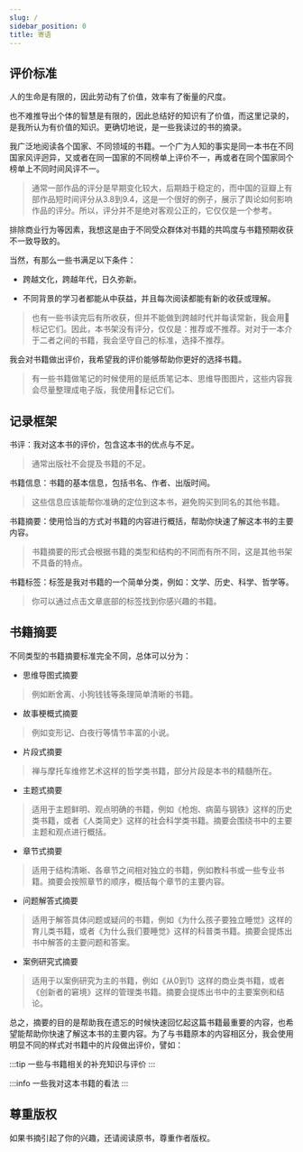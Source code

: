 ```yaml
---
slug: /
sidebar_position: 0
title: 寄语
---
```


## 评价标准

人的生命是有限的，因此劳动有了价值，效率有了衡量的尺度。

也不难推导出个体的智慧是有限的，因此总结好的知识有了价值，而这里记录的，是我所认为有价值的知识。更确切地说，是一些我读过的书的摘录。

我广泛地阅读各个国家、不同领域的书籍。一个广为人知的事实是同一本书在不同国家风评迥异，又或者在同一国家的不同榜单上评价不一，再或者在同个国家同个榜单上不同时间风评不一。

> 通常一部作品的评分是早期变化较大，后期趋于稳定的，而中国的豆瓣上有部作品短时间评分从3.8到9.4，这是一个很好的例子，展示了舆论如何影响作品的评分。所以，评分并不是绝对客观公正的，它仅仅是一个参考。

排除商业行为等因素，我想这是由于不同受众群体对书籍的共鸣度与书籍预期收获不一致导致的。

当然，有那么一些书满足以下条件：

- 跨越文化，跨越年代，日久弥新。

- 不同背景的学习者都能从中获益，并且每次阅读都能有新的收获或理解。

> 也有一些书读完后有所收获，但并不能做到跨越时代并每读常新，我会用🍻标记它们。因此，本书架没有评分，仅仅是：推荐或不推荐。对对于一本介于二者之间的书籍，我会坚守自己的标准，选择不推荐。

我会对书籍做出评价，我希望我的评价能够帮助你更好的选择书籍。

> 有一些书籍做笔记的时候使用的是纸质笔记本、思维导图图片，这些内容我会尽量整理成电子版，我使用🚧标记它们。

## 记录框架

书评：我对这本书的评价，包含这本书的优点与不足。
> 通常出版社不会提及书籍的不足。

书籍信息：书籍的基本信息，包括书名、作者、出版时间。
> 这些信息应该能帮你准确的定位到这本书，避免购买到同名的其他书籍。

书籍摘要：使用恰当的方式对书籍的内容进行概括，帮助你快速了解这本书的主要内容。
> 书籍摘要的形式会根据书籍的类型和结构的不同而有所不同，这是其他书架不具备的特点。

书籍标签：标签是我对书籍的一个简单分类，例如：文学、历史、科学、哲学等。
> 你可以通过点击文章底部的标签找到你感兴趣的书籍。

## 书籍摘要

不同类型的书籍摘要标准完全不同，总体可以分为：

- 思维导图式摘要
>例如断舍离、小狗钱钱等条理简单清晰的书籍。

- 故事梗概式摘要
>例如变形记、白夜行等情节丰富的小说。

- 片段式摘要
>禅与摩托车维修艺术这样的哲学类书籍，部分片段是本书的精髓所在。

- 主题式摘要
> 适用于主题鲜明、观点明确的书籍，例如《枪炮、病菌与钢铁》这样的历史类书籍，或者《人类简史》这样的社会科学类书籍。摘要会围绕书中的主要主题和观点进行概括。

- 章节式摘要
> 适用于结构清晰、各章节之间相对独立的书籍，例如教科书或一些专业书籍。摘要会按照章节的顺序，概括每个章节的主要内容。

- 问题解答式摘要
> 适用于解答具体问题或疑问的书籍，例如《为什么孩子要独立睡觉》这样的育儿类书籍，或者《为什么我们要睡觉》这样的科普类书籍。摘要会提炼出书中解答的主要问题和答案。

- 案例研究式摘要
> 适用于以案例研究为主的书籍，例如《从0到1》这样的商业类书籍，或者《创新者的窘境》这样的管理类书籍。摘要会提炼出书中的主要案例和结论。

总之，摘要的目的是帮助我在遗忘的时候快速回忆起这篇书籍最重要的内容，也希望能帮助你快速了解这本书的主要内容。为了与书籍原本的内容相区分，我会使用明显不同的样式对书籍中的片段做出评价，譬如：

:::tip
一些与书籍相关的补充知识与评价
:::

:::info
一些我对这本书籍的看法
:::


## 尊重版权

如果书摘引起了你的兴趣，还请阅读原书，尊重作者版权。